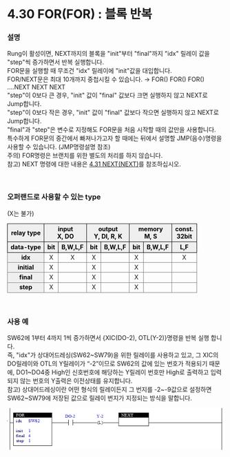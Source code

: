 ﻿# 4.30 FOR(FOR) : 블록 반복


### 설명
Rung이 활성이면, NEXT까지의 블록을 "init"부터 "final"까지 "idx" 릴레이 값을 "step"씩 증가하면서 반복 실행합니다.  
FOR문을 실행할 때 무조건 "idx" 릴레이에 "init"값을 대입합니다.  
FOR/NEXT문은 최대 10개까지 중첩시킬 수 있습니다. → FOR() FOR() FOR() ….NEXT NEXT NEXT  
"step"이 0보다 큰 경우, "init" 값이 "final" 값보다 크면 실행하지 않고 NEXT로 Jump합니다.  
"step"이 0보다 작은 경우, "init" 값이 "final" 값보다 작으면 실행하지 않고 NEXT로 Jump합니다.  
"final"과 "step"은 변수로 지정해도 FOR문을 처음 시작할 때의 값만을 사용합니다.  
특수하게 FOR문의 중간에서 빠져나가고자 할 때에는 뒤에서 설명할 JMP(음수)명령을 사용할 수 있습니다. (JMP명령설명 참조)   
주의) FOR명령은 브랜치를 위한 별도의 처리를 하지 않습니다.  
참고) NEXT 명령에 대한 내용은 [4.31 NEXT(NEXT)](./31-next)를 참조하십시오.

<br>

### 오퍼랜드로 사용할 수 있는 type
(X는 불가)
<style type="text/css">
table  {border-collapse:collapse;}
th {background-color:#efefef; border-style:solid;border-width:1px;color:black;text-align:center;}
td {border-color:gray;border-style:solid;border-width:1px;text-align:center;}
.hd{background-color:#efefef;color:black;font-weight:bold;}
</style>

<table>
<thead>
  <tr>
    <th>relay type</th>
    <th colspan="2">input<br>X, DO</th>
    <th colspan="2">output<br>Y, DI, R, K</th>
    <th colspan="2">memory<br>M, S</th>
    <th>const.<br>32bit</th>
  </tr>
  <tr>
    <th>data-type</th>
    <th>bit</th>
    <th>B,W,L,F</th>
    <th>bit</th>
    <th>B,W,L,F</th>
    <th>bit</th>
    <th>B,W,L,F</th>
    <th>L,F</th>
  </tr>
</thead>
<tbody>
  <tr>
    <td class='hd'>idx</td>
    <td>X</td>
    <td>X</td>
    <td>X</td>
    <td></td>
    <td>X</td>
    <td></td>
    <td>X</td>
  </tr>
</tbody>
<tbody>
  <tr>
    <td class='hd'>initial</td>
    <td>X</td>
    <td></td>
    <td>X</td>
    <td></td>
    <td>X</td>
    <td></td>
    <td></td>
  </tr>
</tbody>
<tbody>
  <tr>
    <td class='hd'>final</td>
    <td>X</td>
    <td></td>
    <td>X</td>
    <td></td>
    <td>X</td>
    <td></td>
    <td></td>
  </tr>
</tbody>
<tbody>
  <tr>
    <td class='hd'>step</td>
    <td>X</td>
    <td></td>
    <td>X</td>
    <td></td>
    <td>X</td>
    <td></td>
    <td></td>
  </tr>
</tbody>
</table>

<br>

### 사용 예

SW62에 1부터 4까지 1씩 증가하면서 {XIC(DO-2), OTL(Y-2)}명령을 반복 실행 합니다.  
즉, "idx"가 상대어드레싱(SW62~SW79)을 위한 릴레이를 사용하고 있고, 그 XIC의 DO릴레이와 OTL의 Y릴레이가 “-2”이므로 SW62의 값에 있는 번호가 적용되기 때문에, DO1~DO4중 High인 신호번호에 해당하는 Y릴레이 번호만 High로 출력하고 입력되지 않는 번호의 Y출력은 이전상태를 유지합니다.  
참고) 상대어드레싱이란 어떤 형식의 릴레이든지 그 번지를 -2~-9값으로 설정하면 SW62~SW79에 저장된 값으로 릴레이 번지가 지정되는 방식을 말합니다.


![](../_assets/for.png)
